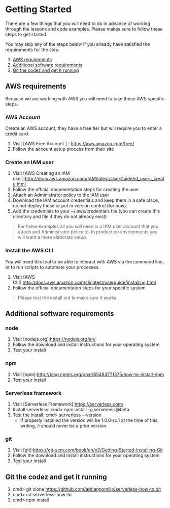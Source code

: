 # Getting Started
There are a few things that you will need to do in advance of working through the lessons and code examples.  Please makes sure to follow these steps to get started.

You may skip any of the steps below if you already have satisfied the requirements for the step.

1. [AWS requirements](#AWS-requirements)
2. [Additional software requirements](#Additional-software-requirements)
3. [Git the codez and get it running](#Git-the-codez-and-get-it-running)

## AWS requirements
Because we are working with AWS you will need to take these AWS specific steps.


### AWS Account
Create an AWS account, they have a free tier but will require you to enter a credit card.  

1. Visit [AWS Free Account ] : https://aws.amazon.com/free/
2. Follow the account setup process from their site

### Create an IAM user

1. Visit [AWS Creating an IAM user]:http://docs.aws.amazon.com/IAM/latest/UserGuide/id_users_create.html
2. Follow the official documentation steps for creating the user
3. Attach an Administrator policy to the IAM user
4. Download the IAM account credentials and keep them in a safe place, do not deploy these or put in version control (for now).
5. Add the credentials to your ~/.aws/credentials file  (you can create this directory and file if they do not already exist)

>For these examples all you will need is a IAM user account that you attach and Administrator policy to.  In production environments you will want a more elaborate setup.

### Install the AWS CLI
You will need this tool to be able to interact with AWS via the command line, or to run scripts to automate your processes.

1. Visit [AWS CLI]:http://docs.aws.amazon.com/cli/latest/userguide/installing.html
2. Follow the official documentaton steps for your specific system

>Please test the install out to make sure it works.

## Additional software requirements

### node
1. Visit [nodejs.org]:https://nodejs.org/en/
2. Follow the download and install instructions for your operating system
3. Test your install

### npm

1. Visit [npm]:http://blog.npmjs.org/post/85484771375/how-to-install-npm
2. Test your install

### Serverless framework

1. Visit [Serverless Framework]:https://serverless.com/
2. Install serverless:  cmd> npm install -g serverless@beta
3. Test the install: cmd> serverless --version
    * If properly installed the version will be 1.0.0-rc.1 at the time of this writing, it should never be a prior version.

### git

1. Visit [git]:https://git-scm.com/book/en/v2/Getting-Started-Installing-Git
2. Follow the download and install instructions for your operating system
3. Test your install

## Git the codez and get it running

1. cmd> git clone https://github.com/adrianpomilio/serverless-how-to.git
2. cmd> cd serverless-how-to
3. cmd> npm install
